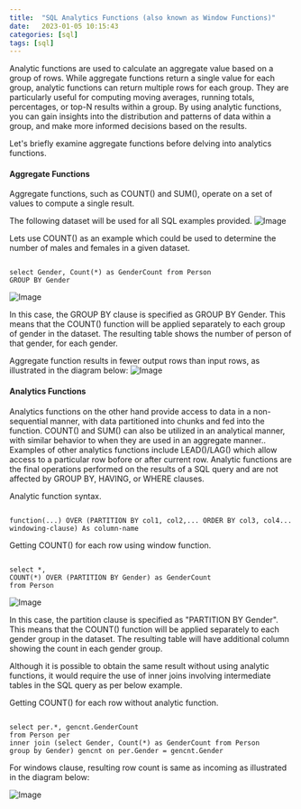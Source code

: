 ```yaml
---
title:  "SQL Analytics Functions (also known as Window Functions)"
date:   2023-01-05 10:15:43
categories: [sql]
tags: [sql]	
---
```

Analytic functions are used to calculate an aggregate value based on a group of rows. While aggregate functions return a single value for each group, analytic functions can return multiple rows for each group. They are particularly useful for computing moving averages, running totals, percentages, or top-N results within a group. By using analytic functions, you can gain insights into the distribution and patterns of data within a group, and make more informed decisions based on the results.

Let's briefly examine aggregate functions before delving into analytics functions.

<h4>Aggregate Functions</h4>
Aggregate functions, such as COUNT() and SUM(), operate on a set of values to compute a single result.

The following dataset will be used for all SQL examples provided.
<img src="{{ site.baseurl }}/images/blog/sql-analytic-functions/sql-dataset.png" class="fullsize-image" alt="Image">

Lets use COUNT() as an example which could be used to determine the number of males and females in a given dataset.
<pre><code>
select Gender, Count(*) as GenderCount from Person
GROUP BY Gender
</code></pre>

<img src="{{ site.baseurl }}/images/blog/sql-analytic-functions/sql-aggregate-count.png" class="fullsize-image" alt="Image">

In this case, the GROUP BY clause is specified as GROUP BY Gender. This means that the COUNT() function will be applied separately to each group of gender in the dataset. The resulting table shows the number of person of that gender, for each gender.

Aggregate function results in fewer output rows than input rows, as illustrated in the diagram below:
<img src="{{ site.baseurl }}/images/blog/sql-analytic-functions/aggre-funnel.png" class="fullsize-image" alt="Image">

<h4>Analytics Functions</h4>

Analytics functions on the other hand provide access to data in a non-sequential manner, with data partitioned into chunks and fed into the function. COUNT() and SUM() can also be utilized in an analytical manner, with similar behavior to when they are used in an aggregate manner.. Examples of other analytics functions include LEAD()/LAG() which allow access to a particular row bofore or after current row. Analytic functions are the final operations performed on the results of a SQL query and are not affected by GROUP BY, HAVING, or WHERE clauses.

Analytic function syntax.
<pre><code>
function(...) OVER (PARTITION BY col1, col2,... ORDER BY col3, col4... windowing-clause) As column-name
</code></pre>

Getting COUNT() for each row using window function.
<pre><code>
select *, 
COUNT(*) OVER (PARTITION BY Gender) as GenderCount
from Person
</code></pre>


<img src="{{ site.baseurl }}/images/blog/sql-analytic-functions/sql-analytic-count.png" class="fullsize-image" alt="Image">

In this case, the partition clause is specified as "PARTITION BY Gender". This means that the COUNT()  function will be applied separately to each gender group in the dataset. The resulting table will have additional column showing the count in each gender group.

Although it is possible to obtain the same result without using analytic functions, it would require the use of inner joins involving intermediate tables in the SQL query as per below example.

Getting COUNT() for each row without analytic function.
<pre><code>
select per.*, gencnt.GenderCount
from Person per 
inner join (select Gender, Count(*) as GenderCount from Person
group by Gender) gencnt on per.Gender = gencnt.Gender
</code></pre>


For windows clause, resulting row count is same as incoming as illustrated in the diagram below:

<img src="{{ site.baseurl }}/images/blog/sql-analytic-functions/analy-funnel.png" class="fullsize-image" alt="Image">